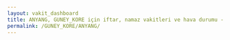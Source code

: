 ```yaml
---
layout: vakit_dashboard
title: ANYANG, GUNEY_KORE için iftar, namaz vakitleri ve hava durumu - ilçe/eyalet seç
permalink: /GUNEY_KORE/ANYANG/
---
```


<script type="text/javascript">
  var GLOBAL_COUNTRY = 'GUNEY_KORE';
  var GLOBAL_CITY = 'ANYANG';
  var GLOBAL_STATE = '';
  var lat = 72;
  var lon = 21;
</script>
